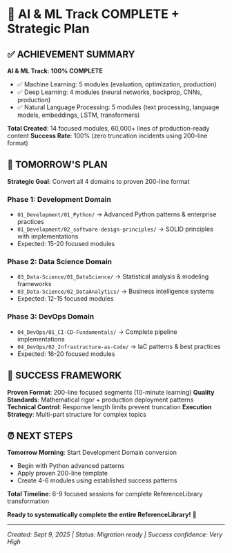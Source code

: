 # 🎉 AI & ML Track COMPLETE + Strategic Plan

## ✅ ACHIEVEMENT SUMMARY

**AI & ML Track**: **100% COMPLETE**

- ✅ Machine Learning: 5 modules (evaluation, optimization, production)
- ✅ Deep Learning: 4 modules (neural networks, backprop, CNNs, production)
- ✅ Natural Language Processing: 5 modules (text processing, language models, embeddings, LSTM, transformers)

**Total Created**: 14 focused modules, 60,000+ lines of production-ready content
**Success Rate**: 100% (zero truncation incidents using 200-line format)

## 🚀 TOMORROW'S PLAN

**Strategic Goal**: Convert all 4 domains to proven 200-line format

### Phase 1: Development Domain

- `01_Development/01_Python/` → Advanced Python patterns & enterprise practices
- `01_Development/02_software-design-principles/` → SOLID principles with implementations
- Expected: 15-20 focused modules

### Phase 2: Data Science Domain  

- `03_Data-Science/01_DataScience/` → Statistical analysis & modeling frameworks
- `03_Data-Science/02_DataAnalytics/` → Business intelligence systems
- Expected: 12-15 focused modules

### Phase 3: DevOps Domain

- `04_DevOps/01_CI-CD-Fundamentals/` → Complete pipeline implementations
- `04_DevOps/02_Infrastructure-as-Code/` → IaC patterns & best practices
- Expected: 16-20 focused modules

## 🎯 SUCCESS FRAMEWORK

**Proven Format**: 200-line focused segments (10-minute learning)
**Quality Standards**: Mathematical rigor + production deployment patterns  
**Technical Control**: Response length limits prevent truncation
**Execution Strategy**: Multi-part structure for complex topics

## ⏰ NEXT STEPS

**Tomorrow Morning**: Start Development Domain conversion

- Begin with Python advanced patterns
- Apply proven 200-line template
- Create 4-6 modules using established success patterns

**Total Timeline**: 6-9 focused sessions for complete ReferenceLibrary transformation

**Ready to systematically complete the entire ReferenceLibrary!** 🚀

---
*Created: Sept 9, 2025 | Status: Migration ready | Success confidence: Very High*
